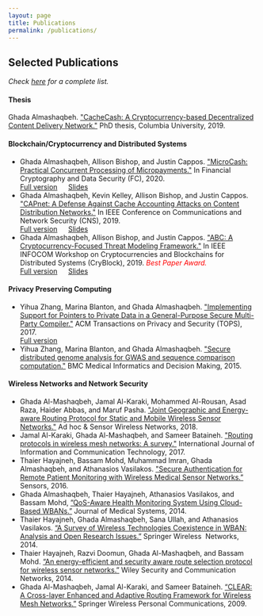 ```yaml
---
layout: page
title: Publications
permalink: /publications/
---
```


## Selected Publications
_Check [here](https://scholar.google.com/citations?user=QKIkII0AAAAJ&hl=en) for a complete list._<br/>

#### **Thesis**
Ghada Almashaqbeh. ["CacheCash: A Cryptocurrency-based Decentralized Content Delivery Network."](https://academiccommons.columbia.edu/doi/10.7916/d8-kmv2-7n57) PhD thesis, Columbia University, 2019.

#### **Blockchain/Cryptocurrency and Distributed Systems** 
    
* Ghada Almashaqbeh, Allison Bishop, and Justin Cappos. ["MicroCash: Practical Concurrent Processing of Micropayments."](https://fc20.ifca.ai/preproceedings/38.pdf) In Financial Cryptography and Data Security (FC), 2020.<br/>
  [Full version](https://arxiv.org/abs/1911.08520) &emsp; [Slides](../slides/microcash-fc-2020.pdf)
* Ghada Almashaqbeh, Kevin Kelley, Allison Bishop, and Justin Cappos. ["CAPnet: A Defense Against Cache Accounting Attacks on Content Distribution Networks."](https://ieeexplore.ieee.org/document/8802825) In IEEE Conference on Communications and Network Security (CNS), 2019. <br/>
  [Full version](https://arxiv.org/abs/1906.10272) &emsp; [Slides](../slides/capnet-cns-2019.pdf)
* Ghada Almashaqbeh, Allison Bishop, and Justin Cappos. ["ABC: A Cryptocurrency-Focused Threat Modeling Framework."](https://ieeexplore.ieee.org/document/8845101) In IEEE INFOCOM Workshop on Cryptocurrencies and Blockchains for Distributed Systems (CryBlock), 2019. <span style="color: red;">_Best Paper Award._</span> <br/> 
  [Full version](https://arxiv.org/abs/1903.03422) &emsp; [Slides](../slides/abc-cryblock-2019.pdf)


#### **Privacy Preserving Computing** 
* Yihua Zhang, Marina Blanton, and Ghada Almashaqbeh. ["Implementing Support for Pointers to Private Data in a General-Purpose Secure Multi-Party Compiler."](https://dl.acm.org/citation.cfm?id=3154600) ACM Transactions on Privacy and Security (TOPS), 2017. <br/>
  [Full version](https://arxiv.org/abs/1509.01763)
* Yihua Zhang, Marina Blanton, and Ghada Almashaqbeh. ["Secure distributed genome analysis for GWAS and sequence comparison computation."](https://bmcmedinformdecismak.biomedcentral.com/articles/10.1186/1472-6947-15-S5-S4) BMC Medical Informatics and Decision Making, 2015.


#### **Wireless Networks and Network Security**
* Ghada Al-Mashaqbeh, Jamal Al-Karaki, Mohammed Al-Rousan, Asad Raza, Haider Abbas, and Maruf Pasha. ["Joint Geographic and Energy-aware Routing Protocol for Static and Mobile Wireless Sensor Networks."](https://www.oldcitypublishing.com/journals/ahswn-home/ahswn-issue-contents/ahswn-volume-41-number-3-4-2018/16950-2/) Ad hoc & Sensor Wireless Networks, 2018.
* Jamal Al-Karaki, Ghada Al-Mashaqbeh, and Sameer Bataineh. ["Routing protocols in wireless mesh networks: A survey."](https://www.inderscienceonline.com/doi/abs/10.1504/IJICT.2017.087454) International Journal of Information and Communication Technology, 2017.
* Thaier Hayajneh, Bassam Mohd, Muhammad Imran, Ghada Almashaqbeh, and Athanasios Vasilakos. ["Secure Authentication for Remote Patient Monitoring with Wireless Medical Sensor Networks.”](https://www.mdpi.com/1424-8220/16/4/424) Sensors, 2016.
* Ghada Almashaqbeh, Thaier Hayajneh, Athanasios Vasilakos, and Bassam Mohd, [”QoS-Aware Health Monitoring System Using Cloud-Based WBANs.”](https://link.springer.com/article/10.1007/s10916-014-0121-2) Journal of Medical Systems, 2014.
* Thaier Hayajneh, Ghada Almashaqbeh, Sana Ullah, and Athanasios Vasilakos. [“A Survey of Wireless Technologies Coexistence in WBAN: Analysis and Open Research Issues.”](https://link.springer.com/article/10.1007/s11276-014-0736-8) Springer Wireless  Networks, 2014.
* Thaier Hayajneh, Razvi Doomun, Ghada Al-Mashaqbeh, and Bassam Mohd. [“An energy-efficient and security aware route selection protocol for wireless sensor networks.”](https://onlinelibrary.wiley.com/doi/full/10.1002/sec.915) Wiley Security and Communication Networks, 2014.
* Ghada Al-Mashaqbeh, Jamal Al-Karaki, and Sameer Bataineh. [“CLEAR: A Cross-layer Enhanced and Adaptive Routing Framework for Wireless Mesh Networks.”](https://link.springer.com/article/10.1007/s11277-009-9758-4) Springer Wireless Personal Communications, 2009.

